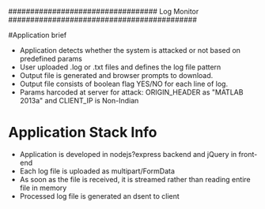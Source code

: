 ################################## Log Monitor ###########################################

#Application brief

 - Application detects whether the system is attacked or not based on predefined params
 - User uploaded .log or .txt files and defines the log file pattern
 - Output file is generated and browser prompts to download.
 - Output file consists of boolean flag YES/NO for each line of log.
 - Params harcoded at server for attack: ORIGIN_HEADER as "MATLAB 2013a" and CLIENT_IP is Non-Indian

# Application Stack Info

 - Application is developed in nodejs?express backend and jQuery in front-end
 - Each log file is uploaded as multipart/FormData
 - As soon as the file is received, it is streamed rather than reading entire file in memory
 - Processed log file is generated an dsent to client

